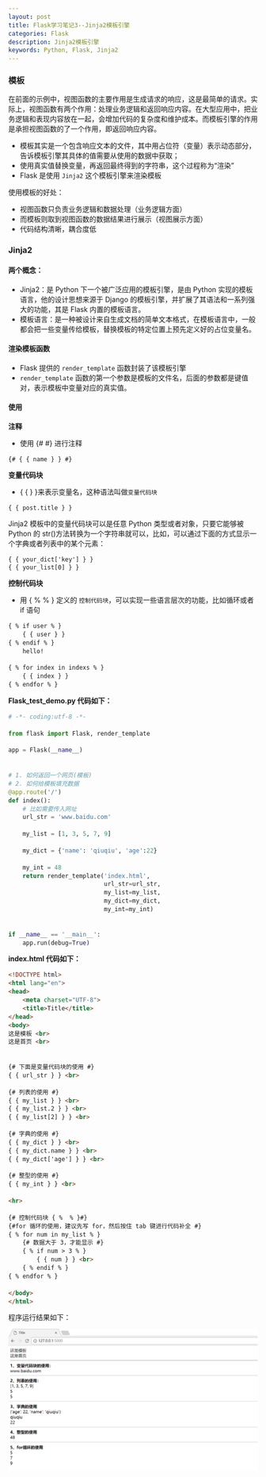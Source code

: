 ```yaml
---
layout: post
title: Flask学习笔记3--Jinja2模板引擎
categories: Flask
description: Jinja2模板引擎
keywords: Python, Flask, Jinja2
---
```


### 模板

在前面的示例中，视图函数的主要作用是生成请求的响应，这是最简单的请求。实际上，视图函数有两个作用：处理业务逻辑和返回响应内容。在大型应用中，把业务逻辑和表现内容放在一起，会增加代码的复杂度和维护成本。而模板引擎的作用是承担视图函数的了一个作用，即返回响应内容。

- 模板其实是一个包含响应文本的文件，其中用占位符（变量）表示动态部分，告诉模板引擎其具体的值需要从使用的数据中获取；
- 使用真实值替换变量，再返回最终得到的字符串，这个过程称为“渲染”
- Flask 是使用 `Jinja2` 这个模板引擎来渲染模板
 

使用模板的好处：

- 视图函数只负责业务逻辑和数据处理（业务逻辑方面）
- 而模板则取到视图函数的数据结果进行展示（视图展示方面）
- 代码结构清晰，耦合度低

### Jinja2

#### 两个概念：

- Jinja2：是 Python 下一个被广泛应用的模板引擎，是由 Python 实现的模板语言，他的设计思想来源于 Django 的模板引擎，并扩展了其语法和一系列强大的功能，其是 Flask 内置的模板语言。
- 模板语言：是一种被设计来自生成文档的简单文本格式，在模板语言中，一般都会把一些变量传给模板，替换模板的特定位置上预先定义好的占位变量名。


#### 渲染模板函数

- Flask 提供的 `render_template` 函数封装了该模板引擎
- `render_template` 函数的第一个参数是模板的文件名，后面的参数都是键值对，表示模板中变量对应的真实值。


#### 使用

**注释**

- 使用 {# #} 进行注释

```
{# { { name } } #}
```

**变量代码块**

- { { } }来表示变量名，这种语法叫做`变量代码块`
 
```
{ { post.title } }
```

Jinja2 模板中的变量代码块可以是任意 Python 类型或者对象，只要它能够被 Python 的 str()方法转换为一个字符串就可以，比如，可以通过下面的方式显示一个字典或者列表中的某个元素：

```
{ { your_dict['key'] } }
{ { your_list[0] } }
 ```
 
**控制代码块**
- 用 { % % } 定义的 ` 控制代码块 `，可以实现一些语言层次的功能，比如循环或者 if 语句

```html
{ % if user % }
    { { user } }
{ % endif % }
    hello!

{ % for index in indexs % }
    { { index } }
{ % endfor % }
```


**Flask_test_demo.py 代码如下：**
```python
# -*- coding:utf-8 -*-

from flask import Flask, render_template

app = Flask(__name__)


# 1. 如何返回一个网页(模板)
# 2. 如何给模板填充数据
@app.route('/')
def index():
    # 比如需要传入网址
    url_str = 'www.baidu.com'

    my_list = [1, 3, 5, 7, 9]

    my_dict = {'name': 'qiuqiu', 'age':22}

    my_int = 48
    return render_template('index.html',
                           url_str=url_str,
                           my_list=my_list,
                           my_dict=my_dict,
                           my_int=my_int)


if __name__ == '__main__':
    app.run(debug=True)

```


**index.html 代码如下：**
```html
<!DOCTYPE html>
<html lang="en">
<head>
    <meta charset="UTF-8">
    <title>Title</title>
</head>
<body>
这是模板 <br>
这是首页 <br>


{# 下面是变量代码块的使用 #}
{ { url_str } } <br>

{# 列表的使用 #}
{ { my_list } } <br>
{ { my_list.2 } } <br>
{ { my_list[2] } } <br>

{# 字典的使用 #}
{ { my_dict } } <br>
{ { my_dict.name } } <br>
{ { my_dict['age'] } } <br>

{# 整型的使用 #}
{ { my_int } } <br>

<hr>

{# 控制代码块 { %  % }#}
{#for 循环的使用，建议先写 for，然后按住 tab 键进行代码补全 #}
{ % for num in my_list % }
    {# 数据大于 3，才能显示 #}
    { % if num > 3 % }
        { { num } } <br>
    { % endif % }
{ % endfor % }

</body>
</html>
```



程序运行结果如下：


![访问 127.0.0.1:8000](/images/posts/flask/flaskJinja2.png)
